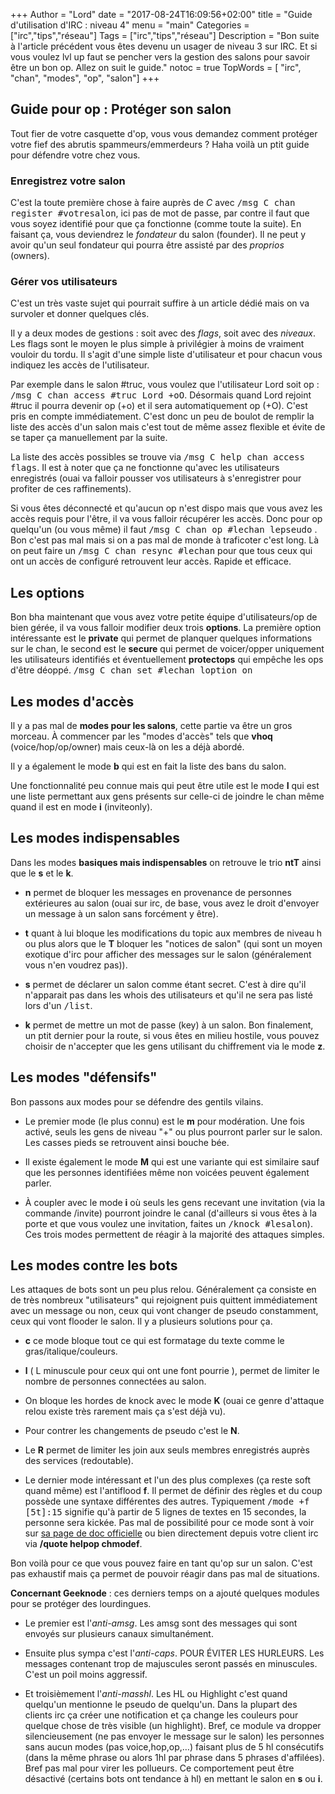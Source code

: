 +++
Author = "Lord"
date = "2017-08-24T16:09:56+02:00"
title = "Guide d'utilisation d'IRC : niveau 4"
menu = "main"
Categories = ["irc","tips","réseau"]
Tags = ["irc","tips","réseau"]
Description = "Bon suite à l'article précédent vous êtes devenu un usager de niveau 3 sur IRC. Et si vous voulez lvl up faut se pencher vers la gestion des salons pour savoir être un bon op. Allez on suit le guide."
notoc = true
TopWords = [ "irc", "chan", "modes", "op", "salon"]
+++

## Guide pour op : Protéger son salon
Tout fier de votre casquette d'op, vous vous demandez comment protéger votre fief des abrutis spammeurs/emmerdeurs ? Haha voilà un ptit guide pour défendre votre chez vous.

### Enregistrez votre salon
C'est la toute première chose à faire auprès de *C* avec <kbd>/msg C chan register #votresalon</kbd>, ici pas de mot de passe, par contre il faut que vous soyez identifié pour que ça fonctionne (comme toute la suite). En faisant ça, vous deviendrez le *fondateur* du salon (founder). Il ne peut y avoir qu'un seul fondateur qui pourra être assisté par des *proprios* (owners).

### Gérer vos utilisateurs
C'est un très vaste sujet qui pourrait suffire à un article dédié mais on va survoler et donner quelques clés. 

Il y a deux modes de gestions : soit avec des *flags*, soit avec des *niveaux*. Les flags sont le moyen le plus simple à privilégier à moins de vraiment vouloir du tordu. Il s'agit d'une simple liste d'utilisateur et pour chacun vous indiquez les accès de l'utilisateur.

Par exemple dans le salon #truc, vous voulez que l'utilisateur Lord soit op : <kbd>/msg C chan access #truc Lord +oO</kbd>. Désormais quand Lord rejoint #truc il pourra devenir op (+o) et il sera automatiquement op (+O). C'est pris en compte immédiatement. C'est donc un peu de boulot de remplir la liste des accès d'un salon mais c'est tout de même assez flexible et évite de se taper ça manuellement par la suite. 

La liste des accès possibles se trouve via <kbd>/msg C help chan access flags</kbd>. Il est à noter que ça ne fonctionne qu'avec les utilisateurs enregistrés (ouai va falloir pousser vos utilisateurs à s'enregistrer pour profiter de ces raffinements).

Si vous êtes déconnecté et qu'aucun op n'est dispo mais que vous avez les accès requis pour l'être, il va vous falloir récupérer les accès. Donc pour op quelqu'un (ou vous même) il faut <kbd>/msg C chan op #lechan lepseudo</kbd> . Bon c'est pas mal mais si on a pas mal de monde à traficoter c'est long. Là on peut faire un <kbd>/msg C chan resync #lechan</kbd> pour que tous ceux qui ont un accès de configuré retrouvent leur accès. Rapide et efficace.

## Les options
Bon bha maintenant que vous avez votre petite équipe d'utilisateurs/op de bien gérée, il va vous falloir modifier deux trois **options**.
La première option intéressante est le **private** qui permet de planquer quelques informations sur le chan, le second est le **secure** qui permet de voicer/opper uniquement les utilisateurs identifiés et éventuellement **protectops** qui empêche les ops d'être déoppé. <kbd>/msg C chan set #lechan loption on</kbd>

## Les modes d'accès
Il y a pas mal de **modes pour les salons**, cette partie va être un gros morceau. À commencer par les "modes d'accès" tels que **vhoq** (voice/hop/op/owner) mais ceux-là on les a déjà abordé.

Il y a également le mode **b** qui est en fait la liste des bans du salon.

Une fonctionnalité peu connue mais qui peut être utile est le mode **I** qui est une liste permettant aux gens présents sur celle-ci de joindre le chan même quand il est en mode **i** (inviteonly).

## Les modes indispensables
Dans les modes **basiques mais indispensables** on retrouve le trio **ntT** ainsi que le **s** et le **k**.

- **n** permet de bloquer les messages en provenance de personnes extérieures au salon (ouai sur irc, de base, vous avez le droit d'envoyer un message à un salon sans forcément y être).

- **t** quant à lui bloque les modifications du topic aux membres de niveau h ou plus alors que le **T** bloquer les "notices de salon" (qui sont un moyen exotique d'irc pour afficher des messages sur le salon (généralement vous n'en voudrez pas)).

- **s** permet de déclarer un salon comme étant secret. C'est à dire qu'il n'apparait pas dans les whois des utilisateurs et qu'il ne sera pas listé lors d'un <kbd>/list</kbd>.

-  **k** permet de mettre un mot de passe (key) à un salon. Bon finalement, un ptit dernier pour la route, si vous êtes en milieu hostile, vous pouvez choisir de n'accepter que les gens utilisant du chiffrement via le mode **z**.

## Les modes "défensifs"
Bon passons aux modes pour se défendre des gentils vilains.

- Le premier mode (le plus connu) est le **m** pour modération. Une fois activé, seuls les gens de niveau "+" ou plus pourront parler sur le salon. Les casses pieds se retrouvent ainsi bouche bée.

- Il existe également le mode **M** qui est une variante qui est similaire sauf que les personnes identifiées même non voicées peuvent également parler.

- À coupler avec le mode **i** où seuls les gens recevant une invitation (via la commande /invite) pourront joindre le canal (d'ailleurs si vous êtes à la porte et que vous voulez une invitation, faites un <kbd>/knock #lesalon</kbd>). Ces trois modes permettent de réagir à la majorité des attaques simples.

## Les modes contre les bots
Les attaques de bots sont un peu plus relou. Généralement ça consiste en de très nombreux "utilisateurs" qui rejoignent puis quittent immédiatement avec un message ou non, ceux qui vont changer de pseudo constamment, ceux qui vont flooder le salon. Il y a plusieurs solutions pour ça.

- **c** ce mode bloque tout ce qui est formatage du texte comme le gras/italique/couleurs.

- **l** ( L minuscule pour ceux qui ont une font pourrie ), permet de limiter le nombre de personnes connectées au salon.

- On bloque les hordes de knock avec le mode **K** (ouai ce genre d'attaque relou existe très rarement mais ça s'est déjà vu).

- Pour contrer les changements de pseudo c'est le **N**.

- Le **R** permet de limiter les join aux seuls membres enregistrés auprès des services (redoutable).

- Le dernier mode intéressant et l'un des plus complexes (ça reste soft quand même) est l'antiflood **f**. Il permet de définir des règles et du coup possède une syntaxe différentes des autres. Typiquement <kbd>/mode +f [5t]:15</kbd> signifie qu'à partir de 5 lignes de textes en 15 secondes, la personne sera kickée. Pas mal de possibilité pour ce mode sont à voir sur [sa page de doc officielle](https://www.unrealircd.org/docs/Anti-flood_features#Channel_mode_f) ou bien directement depuis votre client irc via **/quote helpop chmodef**.

Bon voilà pour ce que vous pouvez faire en tant qu'op sur un salon. C'est pas exhaustif mais ça permet de pouvoir réagir dans pas mal de situations.

**Concernant Geeknode** : ces derniers temps on a ajouté quelques modules pour se protéger des lourdingues.

 - Le premier est l'*anti-amsg*. Les amsg sont des messages qui sont envoyés sur plusieurs canaux simultanément.

 - Ensuite plus sympa c'est l'*anti-caps*. POUR ÉVITER LES HURLEURS. Les messages contenant trop de majuscules seront passés en minuscules. C'est un poil moins aggressif.
 
 - Et troisièmement l'*anti-masshl*. Les HL ou Highlight c'est quand quelqu'un mentionne le pseudo de quelqu'un. Dans la plupart des clients irc ça créer une notification et ça change les couleurs pour quelque chose de très visible (un highlight). Bref, ce module va dropper silencieusement (ne pas envoyer le message sur le salon) les personnes sans aucun modes (pas voice,hop,op,…) faisant plus de 5 hl consécutifs (dans la même phrase ou alors 1hl par phrase dans 5 phrases d'affilées). Bref pas mal pour virer les pollueurs. Ce comportement peut être désactivé (certains bots ont tendance à hl) en mettant le salon en **s** ou **i**.

